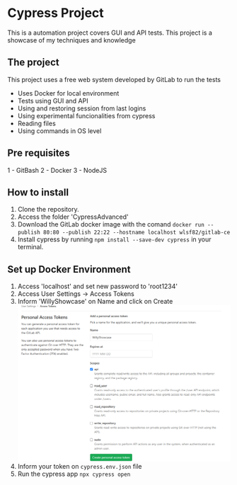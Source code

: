 # Cypress Project

This is a automation project covers GUI and API tests.
This project is a showcase of my techniques and knowledge

## The project

This project uses a free web system developed by GitLab to run the tests

- Uses Docker for local environment 
- Tests using GUI and API
- Using and restoring session from last logins
- Using experimental funcionalities from cypress
- Reading files 
- Using commands in OS level

## Pre requisites

1 - GitBash
2 - Docker
3 - NodeJS

## How to install

1. Clone the repository.
2. Access the folder 'CypressAdvanced' 
3. Download the GitLab docker image with the comand `docker run --publish 80:80 --publish 22:22 --hostname localhost wlsf82/gitlab-ce`
4. Install cypress by running `npm install --save-dev cypress` in your terminal.


## Set up Docker Environment
1. Access 'localhost' and set new password to 'root1234'
2. Access User Settings -> Access Tokens
3. Inform 'WillyShowcase' on Name and click on Create
![alt text](image.png)
3. Inform your token on `cypress.env.json` file
4. Run the cypress app `npx cypress open`